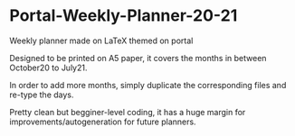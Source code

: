 # Portal-Weekly-Planner-20-21
Weekly planner made on LaTeX themed on portal

Designed to be printed on A5 paper, it covers the months in between October20 to July21.

In order to add more months, simply duplicate the corresponding files and re-type the days.

Pretty clean but begginer-level coding, it has a huge margin for improvements/autogeneration for future planners.
